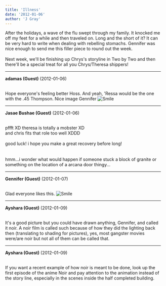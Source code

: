 ```yaml
---
title: 'Illness'
date: '2012-01-06'
author: 'J Gray'
---
```


After the holidays, a wave of the flu swept through my family. It knocked me off my feet for a while and then traveled on. Long and the short of it? It can be very hard to write when dealing with rebelling stomachs. Gennifer was nice enough to send me this filler piece to round out the week.<br><br>Next week, we'll be finishing up Chrys's storyline in Two by Two and then there'll be a special treat for all you Chrys/Theresa shippers!<br>

---
**adamas (Guest)** (2012-01-06)

<br> Hope everyone's feeling better Hoss. And yeah, 'Ressa would be the one with the .45 Thompson. Nice image Gennifer <img src="/smilies/smile.gif" alt="Smile" border="0"><br>

---
**Jasae Bushae (Guest)** (2012-01-06)

<br> pffft XD theresa is totally a mobster XD 
<br>and chris fits that role too well XDDD
<br>
<br>good luck! i hope you make a great recovery before long!
<br>
<br>
<br>hmm...i wonder what would happen if someone stuck a block of granite or something on the location of a arcana door thingy...

---
**Gennifer (Guest)** (2012-01-07)

<br> Glad everyone likes this. <img src="/smilies/smile.gif" alt="Smile" border="0"><br>

---
**Ayshara (Guest)** (2012-01-09)

<br> It's a good picture but you could have drawn anything, Gennifer, and called it noir. A noir film is called such because of how they did the lighting back then (translating to shading for pictures), yes, most gangster movies were/are noir but not all of them can be called that.<br>

---
**Ayshara (Guest)** (2012-01-09)

<br> If you want a recent example of how noir is meant to be done, look up the first episode of the anime Noir and pay attention to the animation instead of the story line, especially in the scenes inside the half completed building.<br>

